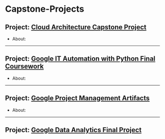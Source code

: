 # Capstone-Projects

## Project: [Cloud Architecture Capstone Project](https://github.com/Mregojos/AWS-Cloud-Architecture-Capstone-Project)
* About:

---
## Project: [Google IT Automation with Python Final Coursework](https://github.com/Mregojos/IT-Automation-with-Python)
* About:

---
## Project: [Google Project Management Artifacts](https://github.com/Mregojos/Project-Management-Artifacts)
* About:

---
## Project: [Google Data Analytics Final Project](https://github.com/Mregojos/Data-Analytics-Final-Project)

